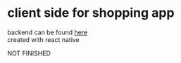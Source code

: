 # client side for shopping app

backend can be found [here](https://github.com/dkumza/shop_server/)
<br>
created with react native

NOT FINISHED

